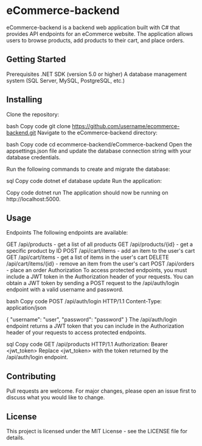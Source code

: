 # eCommerce-backend
eCommerce-backend is a backend web application built with C# that provides API endpoints for an eCommerce website. The application allows users to browse products, add products to their cart, and place orders.

## Getting Started
Prerequisites
.NET SDK (version 5.0 or higher)
A database management system (SQL Server, MySQL, PostgreSQL, etc.)

## Installing
Clone the repository:

bash
Copy code
git clone https://github.com/username/ecommerce-backend.git
Navigate to the eCommerce-backend directory:

bash
Copy code
cd ecommerce-backend/eCommerce-backend
Open the appsettings.json file and update the database connection string with your database credentials.

Run the following commands to create and migrate the database:

sql
Copy code
dotnet ef database update
Run the application:

Copy code
dotnet run
The application should now be running on http://localhost:5000.

## Usage
Endpoints
The following endpoints are available:

GET /api/products - get a list of all products
GET /api/products/{id} - get a specific product by ID
POST /api/cart/items - add an item to the user's cart
GET /api/cart/items - get a list of items in the user's cart
DELETE /api/cart/items/{id} - remove an item from the user's cart
POST /api/orders - place an order
Authorization
To access protected endpoints, you must include a JWT token in the Authorization header of your requests. You can obtain a JWT token by sending a POST request to the /api/auth/login endpoint with a valid username and password.

bash
Copy code
POST /api/auth/login HTTP/1.1
Content-Type: application/json

{
  "username": "user",
  "password": "password"
}
The /api/auth/login endpoint returns a JWT token that you can include in the Authorization header of your requests to access protected endpoints.

sql
Copy code
GET /api/products HTTP/1.1
Authorization: Bearer <jwt_token>
Replace <jwt_token> with the token returned by the /api/auth/login endpoint.

## Contributing
Pull requests are welcome. For major changes, please open an issue first to discuss what you would like to change.

## License
This project is licensed under the MIT License - see the LICENSE file for details.
